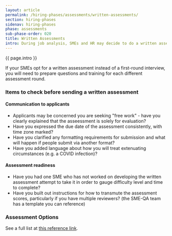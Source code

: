 ```yaml
---
layout: article
permalink: /hiring-phases/assessments/written-assessments/
section: hiring-phases
sidenav: hiring-phases
phase: assessments
sub-phase-order: 020
title: Written Assessments
intro: During job analysis, SMEs and HR may decide to do a written assessment instead of a first-round interview.
---
```


<p class="usa-intro">
  {{ page.intro }}
</p>

If your SMEs opt for a written assessment instead of a first-round interview, you will need to prepare questions and training for each different assessment round.


### Items to check before sending a written assessment
#### Communication to applicants
- Applicants may be concerned you are seeking "free work" - have you clearly explained that the asseessment is solely for evaluation?
- Have you expressed the due date of the assessment consistently, with time zone marked?
- Have you clarified any formatting requirements for submission and what will happen if people submit via another format?
- Have you added language about how you will treat extenuating circumstances (e.g. a COVID infection)?

#### Assessment readiness
- Have you had one SME who has not worked on developing the written assessment attempt to take it in order to gauge difficulty level and time to complete?
- Have you built out instructions for how to transmute the assessment scores, particularly if you have multiple reviewers? (the SME-QA team has a template you can reference)

### Assessment Options

See a full list at [this reference link](https://www.opm.gov/policy-data-oversight/assessment-and-selection/other-assessment-methods/).
